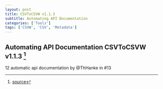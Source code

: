 ```yaml
---
layout: post
title: CSVToCSVW v1.1.3
subtitle: Automating API Documentation
categories: ['Tools']
tags: ['CSVW', 'CSV', 'Metadata']
---
```


## Automating API Documentation CSVToCSVW v1.1.3 [^fn1]

12 automatic api documentation by @ThHanke in #13

[^fn1]: [source](https://github.com/Mat-O-Lab/CSVtoCSVW/releases/tag/v1.1.3)